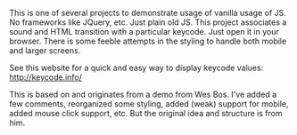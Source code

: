 This is one of several projects to demonstrate usage of vanilla usage of JS. No frameworks like JQuery, etc. Just plain old JS.
This project associates a sound and HTML transition with a particular keycode. Just open it in your browser. There is some feeble attempts in the styling to handle both mobile and larger screens. 

See this website for a quick and easy way to display keycode values: http://keycode.info/

This is based on and originates from a demo from Wes Bos. I've added a few comments, reorganized some styling, added (weak) support for mobile, added mouse click support, etc. But the original idea and structure is from him.
